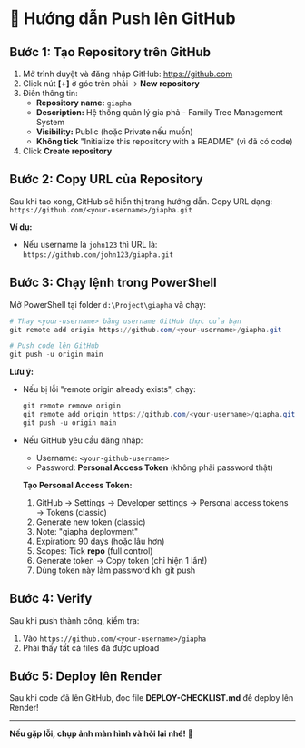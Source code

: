 # 🚀 Hướng dẫn Push lên GitHub

## Bước 1: Tạo Repository trên GitHub

1. Mở trình duyệt và đăng nhập GitHub: https://github.com
2. Click nút **[+]** ở góc trên phải → **New repository**
3. Điền thông tin:
   - **Repository name:** `giapha`
   - **Description:** Hệ thống quản lý gia phả - Family Tree Management System
   - **Visibility:** Public (hoặc Private nếu muốn)
   - **Không tick** "Initialize this repository with a README" (vì đã có code)
4. Click **Create repository**

## Bước 2: Copy URL của Repository

Sau khi tạo xong, GitHub sẽ hiển thị trang hướng dẫn.
Copy URL dạng: `https://github.com/<your-username>/giapha.git`

**Ví dụ:**
- Nếu username là `john123` thì URL là: `https://github.com/john123/giapha.git`

## Bước 3: Chạy lệnh trong PowerShell

Mở PowerShell tại folder `d:\Project\giapha` và chạy:

```powershell
# Thay <your-username> bằng username GitHub thực của bạn
git remote add origin https://github.com/<your-username>/giapha.git

# Push code lên GitHub
git push -u origin main
```

**Lưu ý:** 
- Nếu bị lỗi "remote origin already exists", chạy:
  ```powershell
  git remote remove origin
  git remote add origin https://github.com/<your-username>/giapha.git
  git push -u origin main
  ```

- Nếu GitHub yêu cầu đăng nhập:
  - Username: `<your-github-username>`
  - Password: **Personal Access Token** (không phải password thật)
  
  **Tạo Personal Access Token:**
  1. GitHub → Settings → Developer settings → Personal access tokens → Tokens (classic)
  2. Generate new token (classic)
  3. Note: "giapha deployment"
  4. Expiration: 90 days (hoặc lâu hơn)
  5. Scopes: Tick **repo** (full control)
  6. Generate token → Copy token (chỉ hiện 1 lần!)
  7. Dùng token này làm password khi git push

## Bước 4: Verify

Sau khi push thành công, kiểm tra:
1. Vào `https://github.com/<your-username>/giapha`
2. Phải thấy tất cả files đã được upload

## Bước 5: Deploy lên Render

Sau khi code đã lên GitHub, đọc file **DEPLOY-CHECKLIST.md** để deploy lên Render!

---

**Nếu gặp lỗi, chụp ảnh màn hình và hỏi lại nhé!** 💬
